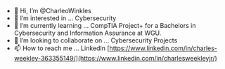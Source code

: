 - 👋 Hi, I’m @CharleoWinkles
- 👀 I’m interested in ... Cybersecurity
- 🌱 I’m currently learning ... CompTIA Project+ for a Bachelors in Cybersecurity and Information Assurance at WGU.
- 💞️ I’m looking to collaborate on ... Cybersecurity Projects
- 📫 How to reach me ... LinkedIn [https://www.linkedin.com/in/charles-weekley-363355149/](https://www.linkedin.com/in/charlesweekleyjr/)

<!---
CharleoWinkles/CharleoWinkles is a ✨ special ✨ repository because its `README.md` (this file) appears on your GitHub profile.
You can click the Preview link to take a look at your changes.
--->
